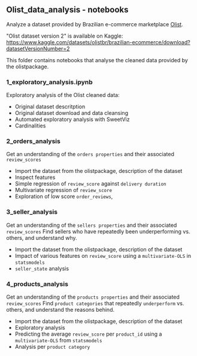 ## Olist_data_analysis - notebooks

Analyze a dataset provided by Brazilian e-commerce marketplace [Olist](https://www.olist.com).

"Olist dataset version 2" is available on Kaggle:
https://www.kaggle.com/datasets/olistbr/brazilian-ecommerce/download?datasetVersionNumber=2

This folder contains notebooks that analyse the cleaned data provided by the olistpackage.

### 1_exploratory_analysis.ipynb
Exploratory analysis of the Olist cleaned data:
- Original dataset descritption
- Original dataset download and data cleansing
- Automated exploratory analysis with SweetViz
- Cardinalities

### 2_orders_analysis
Get an understanding of the `orders properties` and their associated `review_scores`
- Import the dataset from the olistpackage, description of the dataset
- Inspect features
- Simple regression of `review_score` against `delivery duration`
- Multivariate regression of `review_score`
- Exploration of low score `order_reviews`,

### 3_seller_analysis
Get an understanding of the `sellers properties` and their associated `review_scores`
Find sellers who have repeatedly been underperforming vs. others, and understand why.
- Import the dataset from the olistpackage, description of the dataset
- Impact of various features on `review_score` using a `multivariate-OLS` in `statsmodels`
- `seller_state` analysis

### 4_products_analysis
Get an understanding of the `products properties` and their associated `review_scores`
Find `product categories` that repeatedly `underperform` vs. others, and understand the reasons behind.
- Import the dataset from the olistpackage, description of the dataset
- Exploratory analysis
- Predicting the average `review_score` per `product_id` using a `multivariate-OLS` from `statsmodels`
- Analysis per `product category`
